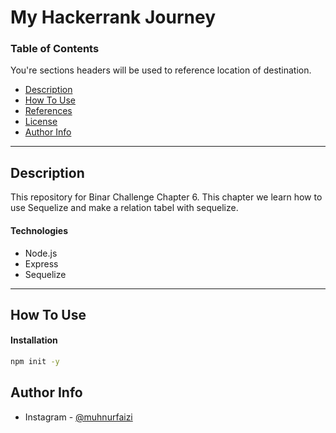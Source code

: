 ﻿# My Hackerrank Journey

### Table of Contents

You're sections headers will be used to reference location of destination.

- [Description](#description)
- [How To Use](#how-to-use)
- [References](#references)
- [License](#license)
- [Author Info](#author-info)

---

## Description

This repository for Binar Challenge Chapter 6. This chapter we learn how to use Sequelize and make a relation tabel with sequelize.

#### Technologies

- Node.js
- Express
- Sequelize 

---

## How To Use

#### Installation

```sh
npm init -y
```



## Author Info

- Instagram - [@muhnurfaizi](https://www.instagram.com/muhnurfaizi/)
